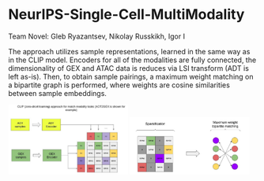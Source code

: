 # NeurIPS-Single-Cell-MultiModality

Team Novel: Gleb Ryazantsev, Nikolay Russkikh, Igor I

The approach utilizes sample representations, learned in the same way as in the CLIP model. Encoders for all of the modalities are fully connected, the dimensionality of GEX and ATAC data is reduces via LSI transform (ADT is left as-is). Then, to obtain sample pairings, a maximum weight matching on a bipartite graph is performed, where weights are cosine similarities between sample embeddings.

<img src = "novel_architecture1.jpg" width ="48%" /> <img src = "novel_architecture2.jpg" width ="48%" />
